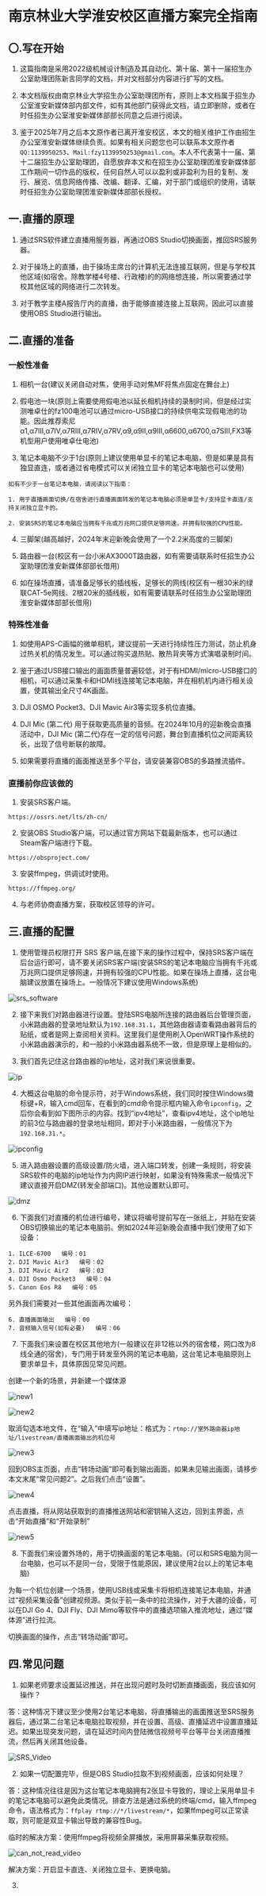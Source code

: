 # 南京林业大学淮安校区直播方案完全指南

## 〇.写在开始

1. 这篇指南是采用2022级机械设计制造及其自动化、第十届、第十一届招生办公室助理团陈新言同学的文档，并对文档部分内容进行扩写的文档。

2. 本文档版权由南京林业大学招生办公室助理团所有，原则上本文档属于招生办公室淮安新媒体部内部文件，如有其他部门获得此文档，请立即删除，或者在时任招生办公室淮安新媒体部部长同意之后进行阅读。

3. 鉴于2025年7月之后本文原作者已离开淮安校区，本文的相关维护工作由招生办公室淮安新媒体继续负责。如果有相关问题您也可以联系本文原作者`QQ:1139950253`、`Mail:fzy1139950253@gmail.com`。本人不代表第十一届、第十二届招生办公室助理团，自愿放弃本文和在招生办公室助理团淮安新媒体部工作期间一切作品的版权，任何自然人可以以盈利或非盈利为目的复制、发行、展览、信息网络传播、改编、翻译、汇编，对于部门或组织的使用，请联时任招生办公室助理团淮安新媒体部部长授权。

## 一.直播的原理

1. 通过SRS软件建立直播用服务器，再通过OBS Studio切换画面，推回SRS服务器。

2. 对于操场上的直播，由于操场主席台的计算机无法连接互联网，但是与学校其他区域(如宿舍。除教学楼4号楼、行政楼)的的网络想连接，所以需要通过学校其他区域的网络进行二次转发。

3. 对于教学主楼A报告厅内的直播，由于能够直接连接上互联网，因此可以直接使用OBS Studio进行输出。

## 二.直播的准备

### 一般性准备

1. 相机一台(建议关闭自动对焦，使用手动对焦MF将焦点固定在舞台上)

2. 假电池一块(原则上需要使用假电池以延长相机持续的录制时间，但是经过实测唯卓仕的fz100电池可以通过micro-USB接口的持续供电实现假电池的功能。因此推荐索尼α1,α7III,α7IV,α7RIII,α7RⅣ,α7RV,α9,α9II,α9III,α6600,α6700,α7SIII,FX3等机型用户使用唯卓仕电池)

3. 笔记本电脑不少于1台(原则上建议使用单显卡的笔记本电脑，但是如果是具有独显直连，或者通过省电模式可以关闭独立显卡的笔记本电脑也可以使用)

```
如有不少于一台笔记本电脑，请阅读以下指南：

1. 用于直播画面切换/在宿舍进行直播画面转发的笔记本电脑必须是单显卡/支持显卡直连/支持关闭独立显卡的。

2. 安装SRS的笔记本电脑应当拥有千兆或万兆网口提供足够网速，并拥有较强的CPU性能。

```

4. 三脚架(越高越好，2024年末迎新晚会使用了一个2.2米高度的三脚架)

5. 路由器一台(校区有一台小米AX3000T路由器，如有需要请联系时任招生办公室助理团淮安新媒体部部长借用)

6. 如在操场直播，请准备足够长的插线板，足够长的网线(校区有一根30米的绿联CAT-5e网线、2根20米的插线板，如有需要请联系时任招生办公室助理团淮安新媒体部部长借用)

### 特殊性准备

1. 如使用APS-C画幅的微单相机，建议提前一天进行持续性压力测试，防止机身过热关机的情况发生。可以通过购买退热贴、散热背夹等方式演唱录制时间。

2. 鉴于通过USB接口输出的画面质量普遍较低，对于有HDMI/micro-USB接口的相机，可以通过采集卡和HDMI线连接笔记本电脑，并在相机机内进行相关设置，使其输出全尺寸4K画面。

3. DJI OSMO Pocket3、DJI Mavic Air3等实现多机位直播。

4. DJI Mic (第二代) 用于获取更高质量的音频。在2024年10月的迎新晚会直播活动中，DJI Mic (第二代)存在一定的信号问题，舞台到直播机位之间距离较长，出现了信号断联的故障。

5. 如果需要将直播的画面推送至多个平台，请安装兼容OBS的多路推流插件。

### 直播前你应该做的

1. 安装SRS客户端。

`https://ossrs.net/lts/zh-cn/`

2. 安装OBS Studio客户端，可以通过官方网站下载最新版本，也可以通过Steam客户端进行下载。

`https://obsproject.com/`

3. 安装ffmpeg，供调试时使用。

`https://ffmpeg.org/`

4. 与老师协商直播方案，获取校区领导的许可。

## 三.直播的配置

1. 使用管理员权限打开 SRS 客户端,在接下来的操作过程中，保持SRS客户端在后台运行即可，请不要关闭SRS客户端(安装SRS的笔记本电脑应当拥有千兆或万兆网口提供足够网速，并拥有较强的CPU性能。如果在操场上直播，这台电脑建议放置在操场上。一般情况下建议使用Windows系统)

![srs_software](https://github.com/fang50253/NJFU_CS_Note/blob/main/Others/pic/live/pic3.png?raw=true)

2. 接下来我们对路由器进行设置。登陆SRS电脑所连接的路由器后台管理页面，小米路由器的登录地址默认为`192.168.31.1`，其他路由器请查看路由器背后的贴纸，或者是网上查阅相关资料。这里我们是使用刷入OpenWRT操作系统的小米路由器演示的，和一般的小米路由器系统不一致，但是原理上是相似的。

3. 我们首先记住这台路由器的ip地址，这对我们来说很重要。

![ip](https://github.com/fang50253/NJFU_CS_Note/blob/main/Others/pic/live/pic4.png?raw=true)

4. 大概这台电脑的命令提示符，对于Windows系统，我们同时按住Windows徽标键+R，输入cmd回车，在看到的cmd命令提示框内输入命令`ipconfig`，之后你会看到如下图所示的内容。找到“ipv4地址”，查看ipv4地址，这个ip地址的前3位与路由器的登录地址相同，即对于小米路由器，一般情况下为`192.168.31.*`。

![ipconfig](https://github.com/fang50253/NJFU_CS_Note/blob/main/Others/pic/live/pic5.png?raw=true)

5. 进入路由器设置的高级设置/防火墙，进入端口转发，创建一条规则，将安装SRS软件的电脑的ip地址作为内网IP进行映射，如果没有特殊需求一般情况下建议直接开启DMZ(转发全部端口)。其他设置默认即可。

![dmz](https://github.com/fang50253/NJFU_CS_Note/blob/main/Others/pic/live/pic6.png?raw=true)

6. 下面我们对直播的机位进行编号，建议将编号提前写在一张纸上，并贴在安装OBS切换输出的笔记本电脑前。例如2024年迎新晚会直播中我们使用了如下设备：

```
1. ILCE-6700   编号：01
2. DJI Mavic Air3   编号：02
3. DJI Mavic Air2   编号：03
4. DJI Osmo Pocket3   编号：04
5. Canon Eos R8   编号：05
```
另外我们需要对一些其他画面再次编号：

```
6. 直播画面输出   编号：00
7. 音频输入信号(如有必要)   编号：06
```

7. 下面我们来设置在校区其他地方(一般建议在非12栋以外的宿舍楼，网口改为8线全通的宿舍)，专门用于转发至外网的笔记本电脑，这台笔记本电脑原则上要求单显卡，具体原因见常见问题。

创建一个新的场景，并新建一个媒体源

![new1](https://github.com/fang50253/NJFU_CS_Note/blob/main/Others/pic/live/pic7.jpg?raw=true)

![new2](https://github.com/fang50253/NJFU_CS_Note/blob/main/Others/pic/live/pic8.jpg?raw=true)

取消勾选本地文件，在“输入”中填写ip地址：格式为：`rtmp://室外路由器ip地址/livestream/直播画面输出的机位号`

![new3](https://github.com/fang50253/NJFU_CS_Note/blob/main/Others/pic/live/pic9.png?raw=true)

回到OBS主页面，点击“转场动画”即可看到输出画面，如果未见输出画面，请移步本文末尾“常见问题2”。之后我们点击“设置”。

![new4](https://github.com/fang50253/NJFU_CS_Note/blob/main/Others/pic/live/pic10.png?raw=true)

点击直播，将从网站获取到的直播推送网站和密钥输入这边，回到主界面，点击“开始直播”和“开始录制”

![new5](https://github.com/fang50253/NJFU_CS_Note/blob/main/Others/pic/live/pic11.png?raw=true)

8. 下面我们来设置外场的，用于切换画面的笔记本电脑。(可以和SRS电脑为同一台电脑，也可以不是同一台，受限于性能原因，建议使用2台以上的笔记本电脑)

为每一个机位创建一个场景，使用USB线或采集卡将相机连接笔记本电脑，并通过“视频采集设备”创建视频源。类似于前一条中的拉流操作，对于大疆的设备，可以在DJI Go 4、DJI Fly、DJI Mimo等软件中的直播选项输入推流地址，通过“媒体源”进行拉流。

切换画面的操作，点击“转场动画”即可。



## 四.常见问题

1. 如果老师要求设置延迟推送，并在出现问题时及时切断直播画面，我应该如何操作？

答：这种情况下建议至少使用2台笔记本电脑，将直播输出的画面推送至SRS服务器后，通过第二台笔记本电脑拉取视频，并在设置、高级、直播延迟中设置直播延迟。如果出现突发问题，请在延迟时间内登陆微信视频号平台等平台关闭直播推流，然后再关闭其他设备。

![SRS_Video](https://github.com/fang50253/NJFU_CS_Note/blob/main/Others/pic/live/pic1.png?raw=true)

2. 如果一切配置完毕，但是OBS Studio拉取不到视频画面，应该如何处理？

答：这种情况往往是因为这台笔记本电脑拥有2张显卡导致的，理论上采用单显卡的笔记本电脑可以避免此类情况。排查方法是通过系统的终端/cmd，输入ffmpeg命令，语法格式为：`ffplay rtmp://*/livestream/*`，如果ffmpeg可以正常读取，则可能是双显卡输出导致的兼容性Bug。

临时的解决方案：使用ffmpeg将视频全屏播放，采用屏幕采集获取视频。

![can_not_read_video](https://github.com/fang50253/NJFU_CS_Note/blob/main/Others/pic/live/pic2.png?raw=true)

解决方案：开启显卡直连、关闭独立显卡、更换电脑。

3. 

